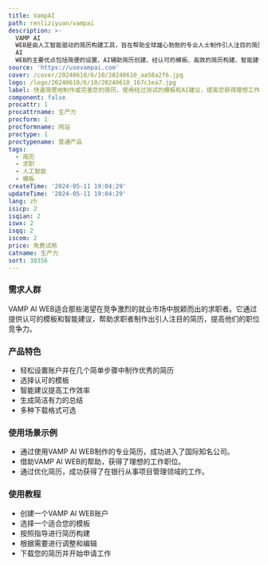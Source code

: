 ```yaml
---
title: VampAI
path: renliziyuan/vampai
description: >-
  VAMP AI
  WEB是由人工智能驱动的简历构建工具，旨在帮助全球雄心勃勃的专业人士制作引人注目的简历，释放他们的职业潜力，并获得他们喜欢的工作。它提供了经过认可的模板和智能建议，可以提高求职者的职位竞争力。VAMP
  AI
  WEB的主要优点包括简便的设置、AI辅助简历创建、经认可的模板、高效的简历构建、智能建议、多种下载选项、易于使用的仪表盘等。它适用于各种行业和职位，可以帮助求职者在竞争激烈的就业市场中脱颖而出。
source: 'https://usevampai.com'
cover: /cover/20240610/6/10/20240610_aa58a2f6.jpg
logo: /logo/20240610/6/10/20240610_167c1ea7.jpg
label: 快速简便地制作或完善您的简历，使用经过测试的模板和AI建议，提高您获得理想工作的机会。
component: false
procattr: 1
procattrname: 生产力
procform: 1
procformname: 网站
proctype: 1
proctypename: 普通产品
tags:
  - 简历
  - 求职
  - 人工智能
  - 模板
createTime: '2024-05-11 19:04:29'
updateTime: '2024-05-11 19:04:29'
lang: zh
isicp: 2
isqian: 2
iswx: 2
isqq: 2
iscom: 2
price: 免费试用
catname: 生产力
sort: 30356
---
```




### 需求人群
VAMP AI WEB适合那些渴望在竞争激烈的就业市场中脱颖而出的求职者。它通过提供认可的模板和智能建议，帮助求职者制作出引人注目的简历，提高他们的职位竞争力。

### 产品特色
* 轻松设置账户并在几个简单步骤中制作优秀的简历
* 选择认可的模板
* 智能建议提高工作效率
* 生成简洁有力的总结
* 多种下载格式可选

### 使用场景示例
* 通过使用VAMP AI WEB制作的专业简历，成功进入了国际知名公司。
* 借助VAMP AI WEB的帮助，获得了理想的工作职位。
* 通过优化简历，成功获得了在银行从事项目管理领域的工作。

### 使用教程
* 创建一个VAMP AI WEB账户
* 选择一个适合您的模板
* 按照指导进行简历构建
* 根据需要进行调整和编辑
* 下载您的简历并开始申请工作

  
